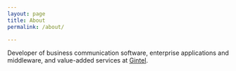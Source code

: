 ```yaml
---
layout: page
title: About
permalink: /about/

---
```


Developer of business communication software, enterprise applications and middleware, and value-added services at [Gintel](http://www.gintel.com). 